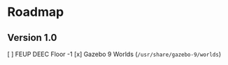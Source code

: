 # Roadmap

## Version 1.0

[ ] FEUP DEEC Floor -1
[x] Gazebo 9 Worlds (`/usr/share/gazebo-9/worlds`)
